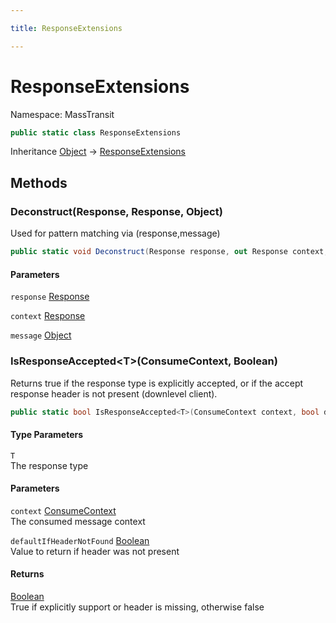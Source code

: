 ```yaml
---

title: ResponseExtensions

---
```


# ResponseExtensions

Namespace: MassTransit

```csharp
public static class ResponseExtensions
```

Inheritance [Object](https://learn.microsoft.com/en-us/dotnet/api/system.object) → [ResponseExtensions](../masstransit/responseextensions)

## Methods

### **Deconstruct(Response, Response, Object)**

Used for pattern matching via (response,message)

```csharp
public static void Deconstruct(Response response, out Response context, out object message)
```

#### Parameters

`response` [Response](../masstransit/response)<br/>

`context` [Response](../masstransit/response)<br/>

`message` [Object](https://learn.microsoft.com/en-us/dotnet/api/system.object)<br/>

### **IsResponseAccepted\<T\>(ConsumeContext, Boolean)**

Returns true if the response type is explicitly accepted, or if the accept response header is
 not present (downlevel client).

```csharp
public static bool IsResponseAccepted<T>(ConsumeContext context, bool defaultIfHeaderNotFound)
```

#### Type Parameters

`T`<br/>
The response type

#### Parameters

`context` [ConsumeContext](../masstransit/consumecontext)<br/>
The consumed message context

`defaultIfHeaderNotFound` [Boolean](https://learn.microsoft.com/en-us/dotnet/api/system.boolean)<br/>
Value to return if header was not present

#### Returns

[Boolean](https://learn.microsoft.com/en-us/dotnet/api/system.boolean)<br/>
True if explicitly support or header is missing, otherwise false

